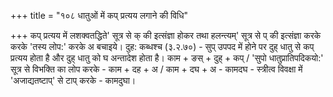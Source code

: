 +++
title = "१०८ धातुओं में कप् प्रत्यय लगाने की विधि"

+++
कप् प्रत्यय में लशक्वतद्धिते' सूत्र से क् की इत्संज्ञा होकर तथा हलन्त्यम्' सूत्र से प् की इत्संज्ञा करके करके 'तस्य लोप:' करके अ बचाइये।
दुह: कब्धश्च (३.२.७०) - सुप् उपपद में होने पर दुह् धातु से कप् प्रत्यय होता है और दुह् धातु को घ अन्तादेश होता है।
काम + ङस् + दुह् + कप् / 'सुपो धातुप्रातिपदिकयो:' सूत्र से विभक्ति का लोप करके - काम + दह + अ / काम + दघ + अ - कामदघ - स्त्रीत्व विवक्षा में 'अजाद्यतष्टाप्' से टाप् करके - कामदुघा।